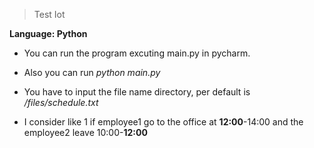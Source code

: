 > Test Iot

__Language: Python__

- You can run the program excuting main.py in pycharm.
- Also you can run _python main.py_
- You have to input the file name directory, per default is _/files/schedule.txt_

- I consider like 1 if employee1 go to the office at **12:00**-14:00 and the employee2 leave 10:00-**12:00**




